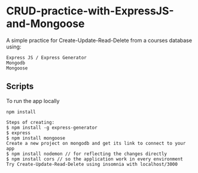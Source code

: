 # CRUD-practice-with-ExpressJS-and-Mongoose
A simple practice for Create-Update-Read-Delete from a courses database using:
```text
Express JS / Express Generator
Mongodb
Mongoose
```

## Scripts

To run the app locally
```text
npm install
```
```text
Steps of creating:
$ npm install -g express-generator
$ express
$ npm install mongoose
Create a new project on mongodb and get its link to connect to your app
$ npm install nodemon // for reflecting the changes directly
$ npm install cors // so the application work in every environment
Try Create-Update-Read-Delete using insomnia with localhost/3000
```
